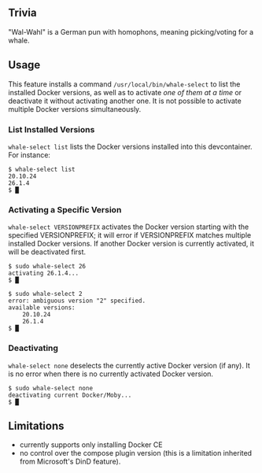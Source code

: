 ## Trivia

"Wal-Wahl" is a German pun with homophons, meaning picking/voting for a whale.

## Usage

This feature installs a command `/usr/local/bin/whale-select` to list the
installed Docker versions, as well as to activate _one of them at a time_ or
deactivate it without activating another one. It is not possible to activate
multiple Docker versions simultaneously.

### List Installed Versions

`whale-select list` lists the Docker versions installed into this devcontainer.
For instance:

```
$ whale-select list
20.10.24
26.1.4
$ █
```

### Activating a Specific Version

`whale-select VERSIONPREFIX` activates the Docker version starting with the
specified VERSIONPREFIX; it will error if VERSIONPREFIX matches multiple
installed Docker versions. If another Docker version is currently activated, it
will be deactivated first.

```
$ sudo whale-select 26
activating 26.1.4...
$ █
```

```
$ sudo whale-select 2
error: ambiguous version "2" specified.
available versions:
    20.10.24
    26.1.4
$ █
```

### Deactivating

`whale-select none` deselects the currently active Docker version (if any).
It is no error when there is no currently activated Docker version.

```
$ sudo whale-select none
deactivating current Docker/Moby...
$ █
```

## Limitations

- currently supports only installing Docker CE
- no control over the compose plugin version (this is a limitation inherited
  from Microsoft's DinD feature).
